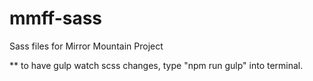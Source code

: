 # mmff-sass

Sass files for Mirror Mountain Project

\*\* to have gulp watch scss changes, type "npm run gulp" into terminal.
